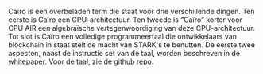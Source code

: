 Caïro is een overbeladen term die staat voor drie verschillende dingen. Ten eerste is Caïro een CPU-architectuur. Ten tweede is “Caïro” korter voor CPU AIR een algebraïsche vertegenwoordiging van deze CPU-architectuur. Tot slot is Caïro een volledige programmeertaal die ontwikkelaars van blockchain in staat stelt de macht van STARK's te benutten. De eerste twee aspecten, naast de instructie set van de taal, worden beschreven in de [whitepaper](https://eprint.iacr.org/2021/1063). Voor de taal, zie de [github repo](https://github.com/starkware-libs/cairo).